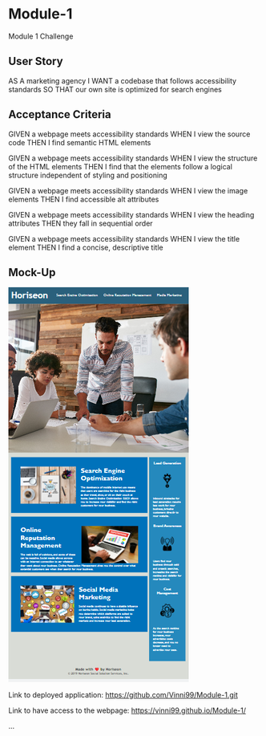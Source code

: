 # Module-1
Module 1 Challenge

 ## User Story

 AS A marketing agency
I WANT a codebase that follows accessibility standards
SO THAT our own site is optimized for search engines

## Acceptance Criteria

 GIVEN a webpage meets accessibility standards
WHEN I view the source code
THEN I find semantic HTML elements

 GIVEN a webpage meets accessibility standards
WHEN I view the structure of the HTML elements
THEN I find that the elements follow a logical structure independent of styling and positioning

 GIVEN a webpage meets accessibility standards
WHEN I view the image elements
THEN I find accessible alt attributes

 GIVEN a webpage meets accessibility standards
WHEN I view the heading attributes
THEN they fall in sequential order

 GIVEN a webpage meets accessibility standards
WHEN I view the title element
THEN I find a concise, descriptive title


## Mock-Up

![Alt text](assets/images/197428646-db863ed8-1d04-4bee-a0d8-4d36bbc14d9e.png)

Link to deployed application: <https://github.com/Vinni99/Module-1.git>

Link to have access to the webpage: <https://vinni99.github.io/Module-1/>

...